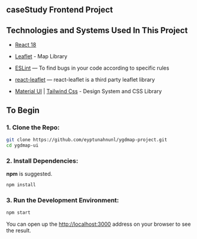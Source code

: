 ## caseStudy Frontend Project

## Technologies and Systems Used In This Project

- [React 18](https://github.com/facebook/react)

- [Leaflet](https://leafletjs.com/) - Map Library

- [ESLint](https://github.com/eslint/eslint) — To find bugs in your code according to specific rules

- [react-leaflet](https://react-leaflet.js.org/) — react-leaflet is a third party leaflet library

- [Material UI](https://mui.com/) | [Tailwind Css](https://tailwindcss.com/) - Design System and CSS Library

## To Begin

### 1. Clone the Repo:

```bash
git clone https://github.com/eyptunahnunl/ygdmap-project.git
cd ygdmap-ui
```

### 2. Install Dependencies:

**npm** is suggested.

```bash
npm install
```

### 3. Run the Development Environment:

```bash
npm start
```

You can open up the [http://localhost:3000](http://localhost:3000) address on your browser to see the result.
